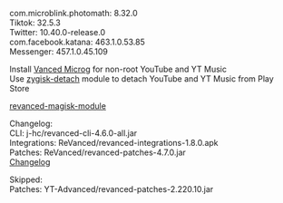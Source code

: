 com.microblink.photomath: 8.32.0  
Tiktok: 32.5.3  
Twitter: 10.40.0-release.0  
com.facebook.katana: 463.1.0.53.85  
Messenger: 457.1.0.45.109  

Install [Vanced Microg](https://github.com/TeamVanced/VancedMicroG/releases) for non-root YouTube and YT Music  
Use [zygisk-detach](https://github.com/j-hc/zygisk-detach) module to detach YouTube and YT Music from Play Store  

[revanced-magisk-module](https://github.com/j-hc/revanced-magisk-module)  

Changelog:  
CLI: j-hc/revanced-cli-4.6.0-all.jar  
Integrations: ReVanced/revanced-integrations-1.8.0.apk  
Patches: ReVanced/revanced-patches-4.7.0.jar  
[Changelog](https://github.com/ReVanced/revanced-patches/releases/tag/v4.7.0)  

Skipped:  
Patches: YT-Advanced/revanced-patches-2.220.10.jar    
